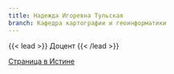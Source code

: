 ```yaml
---
title: Надежда Игоревна Тульская
branch: Кафедра картографии и геоинформатики
---
```


{{< lead >}} Доцент {{< /lead >}}



[Страница в Истине](https://istina.msu.ru/workers/426475)
